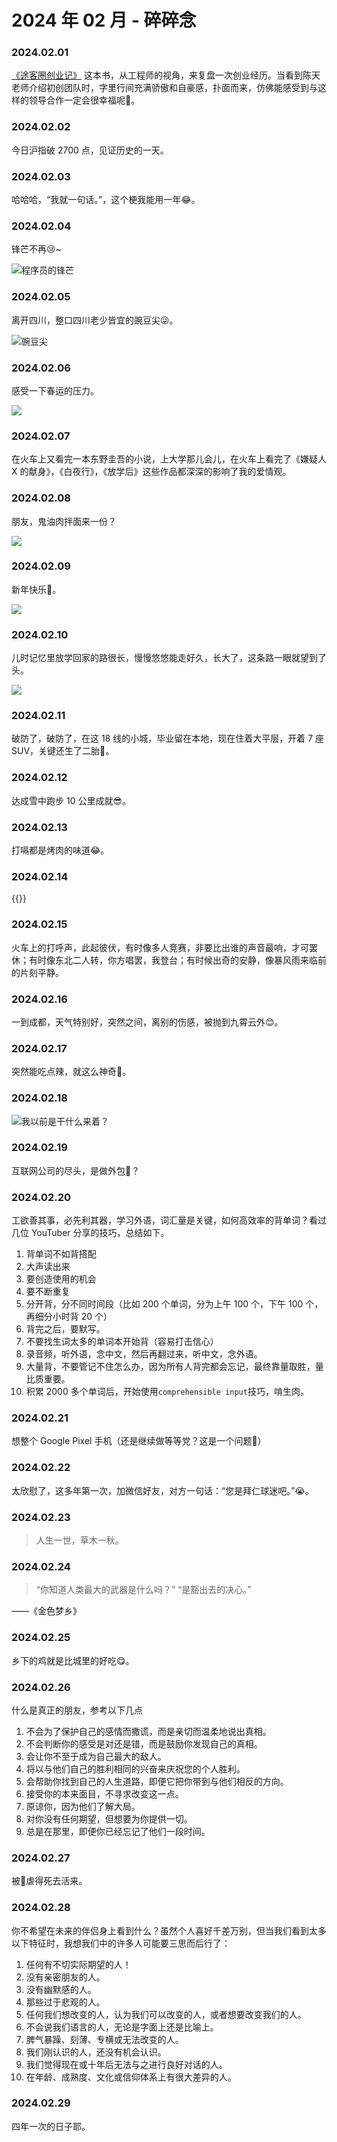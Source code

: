 # 2024 年 02 月 - 碎碎念


### 2024.02.01
[《途客圈创业记》](https://book.douban.com/subject/26739566/) 这本书，从工程师的视角，来复盘一次创业经历。当看到陈天老师介绍初创团队时，字里行间充满骄傲和自豪感，扑面而来，仿佛能感受到与这样的领导合作一定会很幸福呢🥰。

### 2024.02.02
今日沪指破 2700 点，见证历史的一天。

### 2024.02.03
哈哈哈，“我就一句话。”，这个梗我能用一年😂。

### 2024.02.04
锋芒不再😢~

![程序员的锋芒](https://image.ericzzz.com/2024/02/04/a4cd1753-02a6-44bd-9803-1ae1278c2e7a.webp)

### 2024.02.05
离开四川，整口四川老少皆宜的豌豆尖😜。

![豌豆尖](https://image.ericzzz.com/2024%2F02%2F11%2F0a35a788-7b83-4d5c-8171-3a49675dcda3.webp)

### 2024.02.06
感受一下春运的压力。

![](https://image.ericzzz.com/2024%2F02%2F11%2F0c09dca6-85cc-48b0-97e5-5bf0037442ce.webp)

### 2024.02.07
在火车上又看完一本东野圭吾的小说，上大学那儿会儿，在火车上看完了《嫌疑人 X 的献身》，《白夜行》，《放学后》这些作品都深深的影响了我的爱情观。

### 2024.02.08
朋友，鬼油肉拌面来一份？

![](https://image.ericzzz.com/2024%2F02%2F11%2Fc7cb499f-5cde-47b1-80a0-60e3024efc43.webp)

### 2024.02.09
新年快乐🎉。

![](https://image.ericzzz.com/2024%2F02%2F11%2F8d61cbfa-e5a9-4150-8c62-0884ed9b191f.webp)

### 2024.02.10
儿时记忆里放学回家的路很长，慢慢悠悠能走好久，长大了，这条路一眼就望到了头。

![](https://image.ericzzz.com/2024%2F02%2F11%2Fb812e167-ea48-418f-b836-13a676d53f3a.webp)

### 2024.02.11
破防了，破防了，在这 18 线的小城，毕业留在本地，现在住着大平层，开着 7 座 SUV，关键还生了二胎🥲。

### 2024.02.12
达成雪中跑步 10 公里成就😎。

### 2024.02.13
打嗝都是烤肉的味道😂。

### 2024.02.14
{{<youtube A1zYsCFjoKY>}}

### 2024.02.15
火车上的打呼声，此起彼伏，有时像多人竞赛，非要比出谁的声音最响，才可罢休；有时像东北二人转，你方唱罢，我登台；有时候出奇的安静，像暴风雨来临前的片刻平静。

### 2024.02.16
一到成都，天气特别好，突然之间，离别的伤感，被抛到九霄云外😊。

### 2024.02.17
突然能吃点辣，就这么神奇🤔。

### 2024.02.18

![我以前是干什么来着？](https://image.ericzzz.com/2024%2F02%2F18%2Fa8a1efafly1gbv1dmw1f3j20y50xwadb-1971259648.webp)

### 2024.02.19
互联网公司的尽头，是做外包🤔？

### 2024.02.20
工欲善其事，必先利其器，学习外语，词汇量是关键，如何高效率的背单词？看过几位 YouTuber 分享的技巧，总结如下。

1. 背单词不如背搭配
2. 大声读出来
3. 要创造使用的机会
4. 要不断重复
5. 分开背，分不同时间段（比如 200 个单词，分为上午 100 个，下午 100 个，再细分小时背 20 个）
6. 背完之后，要默写。
7. 不要找生词太多的单词本开始背（容易打击信心）
8. 录音频，听外语，念中文，然后再翻过来，听中文，念外语。
9. 大量背，不要管记不住怎么办，因为所有人背完都会忘记，最终靠量取胜，量比质重要。
10. 积累 2000 多个单词后，开始使用`comprehensible input`技巧，啃生肉。

### 2024.02.21
想整个 Google Pixel 手机（还是继续做等等党？这是一个问题🤔）

### 2024.02.22
太欣慰了，这多年第一次，加微信好友，对方一句话：“您是拜仁球迷吧。”😭。

### 2024.02.23
> 人生一世，草木一秋。

### 2024.02.24
> “你知道人类最大的武器是什么吗？”
> “是豁出去的决心。”

——《金色梦乡》

### 2024.02.25
乡下的鸡就是比城里的好吃😋。

### 2024.02.26
什么是真正的朋友，参考以下几点
1. 不会为了保护自己的感情而撒谎，而是亲切而温柔地说出真相。
2. 不会判断你的感受是对还是错，而是鼓励你发现自己的真相。
3. 会让你不至于成为自己最大的敌人。
4. 将以与他们自己的胜利相同的兴奋来庆祝您的个人胜利。
5. 会帮助你找到自己的人生道路，即便它把你带到与他们相反的方向。
6. 接受你的本来面目，不寻求改变这一点。
7. 原谅你，因为他们了解大局。
8. 对你没有任何期望，但想要为你提供一切。
9. 总是在那里，即便你已经忘记了他们一段时间。

### 2024.02.27
被🦀虐得死去活来。

### 2024.02.28
你不希望在未来的伴侣身上看到什么？虽然个人喜好千差万别，但当我们看到太多以下特征时，我想我们中的许多人可能要三思而后行了：
1. 任何有不切实际期望的人！
2. 没有亲密朋友的人。
3. 没有幽默感的人。
4. 那些过于悲观的人。
5. 任何我们想改变的人，认为我们可以改变的人，或者想要改变我们的人。
6. 不会说我们语言的人，无论是字面上还是比喻上。
7. 脾气暴躁、刻薄、专横或无法改变的人。
8. 我们刚认识的人，还没有机会认识。
9. 我们觉得现在或十年后无法与之进行良好对话的人。
10. 在年龄、成熟度、文化或信仰体系上有很大差异的人。

### 2024.02.29
四年一次的日子耶。
